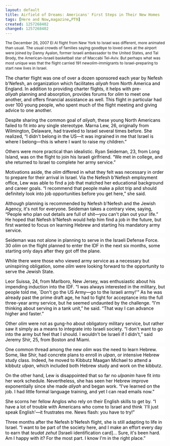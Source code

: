 ```yaml
---
layout: default
title: Airfield of Dreams: Americans' First Steps in Their New Homes
tags: [Here and Now,magazine,PT9]
created: 1257268402
changed: 1257268402
---
```

<p><span class="Apple-style-span" style="font-size: 12px; line-height: 16px; ">The December 26, 2007 El Al flight from New York to Israel was different, more animated than usual. The usual crowds of families saying goodbye to loved ones at the airport were joined by Danny Ayalon, former Israeli ambassador to the United States, and Tal Brody, the American-Israeli basketball star of Maccabi Tel-Aviv. But perhaps what was most unique was that the flight carried 191 new<em>olim-</em>immigrants to Israel<em>-</em>preparing to start new lives in Israel.</span></p>
<p><span class="Apple-style-span" style="font-size: 12px; line-height: 16px; ">
<p style="margin-top: 0px; margin-right: 0px; margin-bottom: 1em; margin-left: 0px; background-image: none; background-repeat: repeat; background-attachment: scroll; -webkit-background-clip: initial; -webkit-background-origin: initial; background-color: white; background-position: 0% 50%; "><span style="color: black; ">The charter flight was one of over a dozen sponsored each year by Nefesh b'Nefesh, an organization which facilitates&nbsp;<em>aliyah&nbsp;</em>from North America and England. In addition to providing charter flights, it helps with pre-<em>aliyah&nbsp;</em>planning and absorption, provides forums for&nbsp;<em>olim&nbsp;</em>to meet one another, and offers financial assistance as well. This flight in particular had over 100 young people, who spent much of the flight meeting and giving advice to one another.<o:p></o:p></span></p>
<p style="margin-top: 0px; margin-right: 0px; margin-bottom: 1em; margin-left: 0px; background-image: none; background-repeat: repeat; background-attachment: scroll; -webkit-background-clip: initial; -webkit-background-origin: initial; background-color: white; background-position: 0% 50%; "><span style="color: black; ">Despite sharing the common goal of&nbsp;<em>aliyah</em>, these young North Americans failed to fit into any single stereotype. Marna Lew, 26, originally from Wilmington, Delaware, had traveled to Israel several times before. She realized, &ldquo;I didn't belong in the US&mdash;it was ingrained in me that Israel is where I belong&mdash;this is where I want to raise my children.&rdquo;<o:p></o:p></span></p>
<p style="margin-top: 0px; margin-right: 0px; margin-bottom: 1em; margin-left: 0px; background-image: none; background-repeat: repeat; background-attachment: scroll; -webkit-background-clip: initial; -webkit-background-origin: initial; background-color: white; background-position: 0% 50%; "><span style="color: black; ">Others were more practical than idealistic. Ryan Seideman, 23, from Long Island, was on the flight to join his Israeli girlfriend. &ldquo;We met in college, and she returned to Israel to complete her army service.&rdquo;<o:p></o:p></span></p>
<p style="margin-top: 0px; margin-right: 0px; margin-bottom: 1em; margin-left: 0px; background-image: none; background-repeat: repeat; background-attachment: scroll; -webkit-background-clip: initial; -webkit-background-origin: initial; background-color: white; background-position: 0% 50%; "><span style="color: black; ">Motivations aside, the&nbsp;<em>olim</em>&nbsp;differed in what they felt was necessary in order to prepare for their arrival in Israel. Via the Nefesh b'Nefesh employment office, Lew was able to find a job that matched her educational background and career goals. &ldquo;I recommend that people make a pilot trip and should definitely look into job opportunities before you get here,&rdquo; she said.<o:p></o:p></span></p>
<p style="margin-top: 0px; margin-right: 0px; margin-bottom: 1em; margin-left: 0px; background-image: none; background-repeat: repeat; background-attachment: scroll; -webkit-background-clip: initial; -webkit-background-origin: initial; background-color: white; background-position: 0% 50%; "><span style="color: black; ">Although planning is recommended by Nefesh b'Nefesh and the Jewish Agency, it's not for everyone. Seideman takes a contrary view, saying, &ldquo;People who plan out details are full of shit&mdash;you can't plan out your life.&rdquo; He hoped that Nefesh b'Nefesh would help him find a job in the future, but first wanted to focus on learning Hebrew and starting his mandatory army service.<o:p></o:p></span></p>
<p style="margin-top: 0px; margin-right: 0px; margin-bottom: 1em; margin-left: 0px; background-image: none; background-repeat: repeat; background-attachment: scroll; -webkit-background-clip: initial; -webkit-background-origin: initial; background-color: white; background-position: 0% 50%; "><span style="color: black; ">Seideman was not alone in planning to serve in the Israeli Defense Force. 30&nbsp;<em>olim</em>&nbsp;on the flight planned to enter the IDF in the next six months, some starting only days after they got off the plane.<o:p></o:p></span></p>
<p style="margin-top: 0px; margin-right: 0px; margin-bottom: 1em; margin-left: 0px; background-image: none; background-repeat: repeat; background-attachment: scroll; -webkit-background-clip: initial; -webkit-background-origin: initial; background-color: white; background-position: 0% 50%; "><span style="color: black; ">While there were those who viewed army service as a necessary but uninspiring obligation, some&nbsp;<em>olim&nbsp;</em>were looking forward to the opportunity to serve the Jewish State.<o:p></o:p></span></p>
<p style="margin-top: 0px; margin-right: 0px; margin-bottom: 1em; margin-left: 0px; background-image: none; background-repeat: repeat; background-attachment: scroll; -webkit-background-clip: initial; -webkit-background-origin: initial; background-color: white; background-position: 0% 50%; "><span style="color: black; ">Leor Suissa, 24, from Marlboro, New Jersey, was enthusiastic about his impending induction into the IDF. &ldquo;I was always interested in the military, but people told me, `Don't go the US Army&mdash;go to the Israeli army!'&rdquo; As he was already past the prime draft age, he had to fight for acceptance into the full three-year army service, but he seemed undaunted by the challenge. &ldquo;I'm thinking about serving in a tank unit,&rdquo; he said. &ldquo;That way I can advance higher and faster.&rdquo;<o:p></o:p></span></p>
<p style="margin-top: 0px; margin-right: 0px; margin-bottom: 1em; margin-left: 0px; background-image: none; background-repeat: repeat; background-attachment: scroll; -webkit-background-clip: initial; -webkit-background-origin: initial; background-color: white; background-position: 0% 50%; "><span style="color: black; ">Other&nbsp;<em>olim&nbsp;</em>were not as gung-ho about obligatory military service, but rather saw it simply as a means to integrate into Israeli society. &ldquo;I don't want to go into the army but feel that I should. I wouldn't be Israeli if I didn't,&rdquo; said Jeremy Shir, 25, from Boston and Miami.<o:p></o:p></span></p>
<p style="margin-top: 0px; margin-right: 0px; margin-bottom: 1em; margin-left: 0px; background-image: none; background-repeat: repeat; background-attachment: scroll; -webkit-background-clip: initial; -webkit-background-origin: initial; background-color: white; background-position: 0% 50%; "><span style="color: black; ">One common thread among the new&nbsp;<em>olim&nbsp;</em>was the need to learn Hebrew. Some, like Shir, had concrete plans to enroll in&nbsp;<em>ulpan</em>, or intensive Hebrew study class. Indeed, he moved to Kibbutz Maagan Michael to attend a kibbutz&nbsp;<em>ulpan</em>, which included both Hebrew study and work on the kibbutz.<o:p></o:p></span></p>
<p style="margin-top: 0px; margin-right: 0px; margin-bottom: 1em; margin-left: 0px; background-image: none; background-repeat: repeat; background-attachment: scroll; -webkit-background-clip: initial; -webkit-background-origin: initial; background-color: white; background-position: 0% 50%; "><span style="color: black; ">On the other hand, Lew is disappointed that so far no&nbsp;<em>ulpanim&nbsp;</em>have fit into her work schedule. Nevertheless, she has seen her Hebrew improve exponentially since she made&nbsp;<em>aliyah&nbsp;</em>and began work. &ldquo;I've learned on the job. I had little formal language training, and yet I can read emails now.&rdquo;<o:p></o:p></span></p>
<p style="margin-top: 0px; margin-right: 0px; margin-bottom: 1em; margin-left: 0px; background-image: none; background-repeat: repeat; background-attachment: scroll; -webkit-background-clip: initial; -webkit-background-origin: initial; background-color: white; background-position: 0% 50%; "><span style="color: black; ">She scorns her fellow Anglos who rely on their English skills to get by. &ldquo;I have a lot of trouble with Americans who come to Israel and think `I'll just speak English'&mdash;it frustrates me. News flash: you have to try!&rdquo;<o:p></o:p></span></p>
<p style="margin-top: 0px; margin-right: 0px; margin-bottom: 1em; margin-left: 0px; background-image: none; background-repeat: repeat; background-attachment: scroll; -webkit-background-clip: initial; -webkit-background-origin: initial; background-color: white; background-position: 0% 50%; "><span style="color: black; ">Three months after the Nefesh b'Nefesh flight, she is still adapting to life in Israel. &ldquo;I want to be part of the society here, and I make an effort every day to earn that&nbsp;<em>teudat zehut</em>&nbsp;[Israeli identification card]&hellip; Sure, it's been hard. Am I happy with it? For the most part. I know I'm in the right place.&rdquo;</span></p>
</span></p>